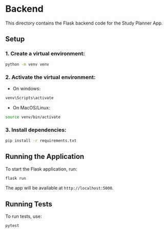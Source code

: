 # Backend

This directory contains the Flask backend code for the Study Planner App.

## Setup

### 1. Create a virtual environment:
```bash
python -m venv venv
```

### 2. Activate the virtual environment:

- On windows:
```bash
venv\Scripts\activate
```

- On MacOS/Linux:
```bash
source venv/bin/activate
```

### 3. Install dependencies:
```bash
pip install -r requirements.txt
```

## Running the Application

To start the Flask application, run:
```bash
flask run
```
The app will be available at `http://localhost:5000`.

## Running Tests

To run tests, use:
```bash
pytest
```
